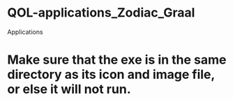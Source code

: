 # QOL-applications_Zodiac_Graal
Applications

# Make sure that the exe is in the same directory as its icon and image file, or else it will not run.


